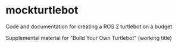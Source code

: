 # mockturtlebot
Code and documentation for creating a ROS 2 turtlebot on a budget

Supplemental material for "Build Your Own Turtlebot" (working title)

